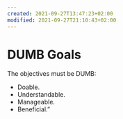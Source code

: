```yaml
---
created: 2021-09-27T13:47:23+02:00
modified: 2021-09-27T21:10:43+02:00
---
```


# DUMB Goals

The objectives must be DUMB: 

- Doable.
- Understandable.
- Manageable.
- Beneficial.”
